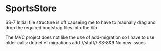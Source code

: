# SportsStore
SS-7
Initial file structure is off causeing me to have to maunally drag and drop the required bootstrap files into the /lib

The MVC project does not like the use of add-migration so I have to use older calls: dotnet ef migrations add //stuff//
SS-8&9
No new issues
